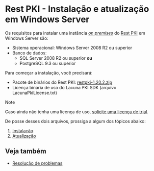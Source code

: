 ﻿# Rest PKI - Instalação e atualização em Windows Server

Os requisitos para instalar uma instância [*on premises*](../index.md) do [Rest PKI](../../index.md) em Windows Server são:

* Sistema operacional: Windows Server 2008 R2 ou superior
* Banco de dados:
  * SQL Server 2008 R2 ou superior **ou**
  * PostgreSQL 9.3 ou superior

Para começar a instalação, você precisará:

* Pacote de binários do Rest PKI: [restpki-1.20.2.zip](https://cdn.lacunasoftware.com/restpki/restpki-1.20.2.zip)
* Licença binária de uso do Lacuna PKI SDK (arquivo LacunaPkiLicense.txt)

> [!NOTE]
> Caso ainda não tenha uma licença de uso, [solicite uma licença de trial](https://www.lacunasoftware.com/pt/home/purchase).

De posse desses dois arquivos, prossiga a algum dos tópicos abaixo:

1. [Instalação](install/index.md)
1. [Atualização](update.md)

## Veja também

* [Resolução de problemas](troubleshoot/index.md)
